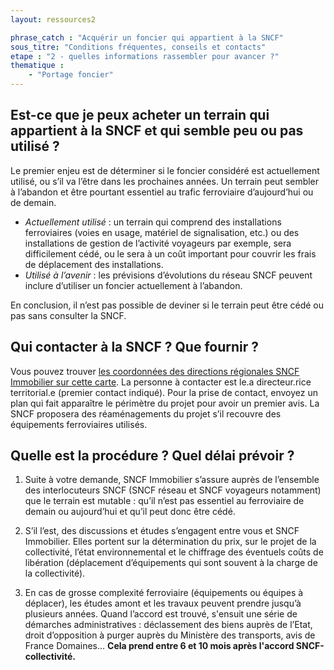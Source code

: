 ```yaml
---
layout: ressources2

phrase_catch : "Acquérir un foncier qui appartient à la SNCF"
sous_titre: "Conditions fréquentes, conseils et contacts"
etape : "2 - quelles informations rassembler pour avancer ?"
thematique : 
    - "Portage foncier"
---
```


## Est-ce que je peux acheter un terrain qui appartient à la SNCF et qui semble peu ou pas utilisé ?

Le premier enjeu est de déterminer si le foncier considéré est actuellement utilisé, ou s’il va l’être dans les prochaines années. Un terrain peut sembler à l’abandon et être pourtant essentiel au trafic ferroviaire d’aujourd’hui ou de demain.

- *Actuellement utilisé* : un terrain qui comprend des installations ferroviaires (voies en usage, matériel de signalisation, etc.) ou des installations de gestion de l’activité voyageurs par exemple, sera difficilement cédé, ou le sera à un coût important pour couvrir les frais de déplacement des installations.
- *Utilisé à l’avenir* : les prévisions d’évolutions du réseau SNCF peuvent inclure d’utiliser un foncier actuellement à l’abandon.

En conclusion, il n’est pas possible de deviner si le terrain peut être cédé ou pas sans consulter la SNCF.

## Qui contacter à la SNCF ? Que fournir ?

Vous pouvez trouver [les coordonnées des directions régionales SNCF Immobilier sur cette carte](carte-directions-territoriales-SNCF-immobilier.pdf). La personne à contacter est le.a directeur.rice territorial.e (premier contact indiqué).
Pour la prise de contact, envoyez un plan qui fait apparaître le périmètre du projet pour avoir un premier avis. La SNCF proposera des réaménagements du projet s’il recouvre des équipements ferroviaires utilisés.

## Quelle est la procédure ? Quel délai prévoir ?

1. Suite à votre demande, SNCF Immobilier s’assure auprès de l’ensemble des interlocuteurs SNCF (SNCF réseau et SNCF voyageurs notamment) que le terrain est mutable : qu’il n’est pas essentiel au ferroviaire de demain ou aujourd’hui et qu’il peut donc être cédé.

2. S’il l’est, des discussions et études s’engagent entre vous et SNCF Immobilier. Elles portent sur la détermination du prix, sur le projet de la collectivité, l’état environnemental et le chiffrage des éventuels coûts de libération (déplacement d’équipements qui sont souvent à la charge de la collectivité).

3. En cas de grosse complexité ferroviaire (équipements ou équipes à déplacer), les études amont et les travaux peuvent prendre jusqu’à plusieurs années.
Quand l’accord est trouvé, s'ensuit une série de démarches administratives : déclassement des biens auprès de l’Etat, droit d’opposition à purger auprès du Ministère des transports, avis de France Domaines…  **Cela prend entre 6 et 10 mois après l'accord SNCF-collectivité.**


